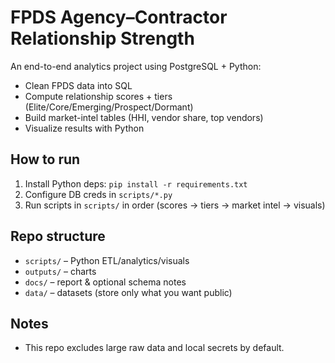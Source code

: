 # FPDS Agency–Contractor Relationship Strength

An end-to-end analytics project using PostgreSQL + Python:
- Clean FPDS data into SQL
- Compute relationship scores + tiers (Elite/Core/Emerging/Prospect/Dormant)
- Build market-intel tables (HHI, vendor share, top vendors)
- Visualize results with Python

## How to run
1) Install Python deps: `pip install -r requirements.txt`
2) Configure DB creds in `scripts/*.py`
3) Run scripts in `scripts/` in order (scores → tiers → market intel → visuals)

## Repo structure
- `scripts/` – Python ETL/analytics/visuals
- `outputs/` – charts
- `docs/` – report & optional schema notes
- `data/` – datasets (store only what you want public)

## Notes
- This repo excludes large raw data and local secrets by default.
